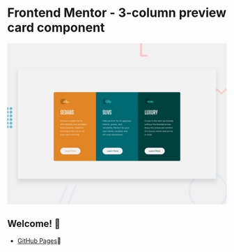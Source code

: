 # Frontend Mentor - 3-column preview card component

![Design preview for the 3-column preview card component coding challenge](./design/desktop-preview.jpg)

## Welcome! 👋



- [GitHub Pages](https://i-am-vahid.github.io/3-column-preview-card-component/)🚀
